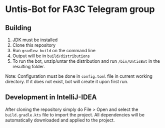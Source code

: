 # Untis-Bot for FA3C Telegram group

## Building
1. JDK must be installed
2. Clone this repository
3. Run `gradlew build` on the command line
4. Output will be in `build/distributions`
5. To run the bot, unzip/untar the distribution and run `/bin/UntisBot` in the resulting folder.

Note: Configuration must be done in `config.toml` file in current working directory.
If it does not exist, bot will create it upon first run.

## Development in IntelliJ-IDEA
After cloning the repository simply do File > Open and select the `build.gradle.kts` file to import the project.
All dependencies will be automatically downloaded and applied to the project.
